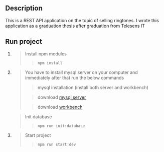 ## Description
This is a REST API application on the topic of selling ringtones. I wrote this application as a graduation thesis after graduation from Telesens IT

## Run project
1. > Install npm modules 
   >> <code>npm install</code>
2. > You have to install mysql server on your computer and immediately after that run the below commands
   > >mysql installation (install both server and workbench)
   > 
   > > download [mysql server](https://dev.mysql.com/downloads/mysql/)
   > 
   > > download [workbench](https://dev.mysql.com/downloads/workbench/)

    >Init database 
    >><code>npm run init:database</code>
3. >Start project 
   >><code>npm run start:dev</code>


